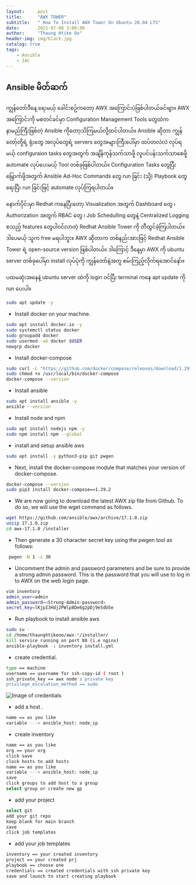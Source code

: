 ```yaml
---
layout:     post
title:      "AWX TOWER"
subtitle:   " How To Install AWX Tower On Ubuntu 20.04 LTS"
date:       2021-07-08 3:00:00
author:     "Thaung Htike Oo"
header-img: img/black.jpg
catalog: true
tags:
    - Ansible
    - IAC
---
```


<h2> Ansible မိတ်ဆက် </h2>
<p>
ကျွန်တော်ဒီနေ့ ရေးမယ့် ခေါင်းစဥ်ကတော့ AWX အကြောင်းပဲဖြစ်ပါတယ်ခင်ဗျာ။ AWX အကြောင်းကို မစတင်ခင်မှာ Configuration Management Tools တွေထဲက နာမည်ကြီးဖြစ်တဲ့ Ansible ကိုတော့သိကြမယ်လို့ထင်ပါတယ်။ Ansible ဆိုတာ ကျွန်တော့်တို့ရဲ့ ရုံးတွေ အလုပ်တွေရဲ့ servers တွေအများကြီးပေါ်မှာ ထပ်တလဲလဲ လုပ်ရမယ့် configuraion tasks တွေအတွက် အချိန်ကုန်သက်သာဖို့ လူပင်ပန်းသက်သာစေဖို့ automate လုပ်ပေးမယ့် Tool တစ်ခုဖြစ်ပါတယ်။
Configuration Tasks တွေပြီးမြှောက်ဖို့အတွက် Ansible Ad-Hoc Commands တွေ run ခြင်း (သို့) Playbook တွေရေးပြီး run ခြင်းဖြင့် automate လုပ်ကြရပါတယ်။ 
</p>
<p>
နောက်ပိုင်းမှာ Redhat ကနေပြီးတော့ Visualization အတွက် Dashboard တွေ ၊ Authorization အတွက် RBAC တွေ ၊ Job Schedulling တွေနဲ့ Centralized Logging စသည့် features တွေပါဝင်လာတဲ့ Redhat Ansible Tower ကို တီထွင်ခဲ့ကြပါတယ်။ ဒါပေမယ့် သူက free မရပါဘူး။ AWX ဆိုတာက တစ်နည်းအားဖြင့် Redhat Ansible Tower ရဲ့ open-source version ဖြစ်ပါတယ်။ ဒါကြောင့် ဒီနေ့မှာ AWX ကို ubuntu server တစ်ခုပေါ်မှာ install လုပ်ပုံကို ကျွန်တော်နဲ့အတူ စမ်းကြည့်လိုက်ရအောင်နော်။
</p>

ပထမဆုံးအနေနဲ့ ubuntu server ထဲကို login ဝင်ပြီး terminal ကနေ apt update ကို run ပေးပါ။
```bash
sudo apt update -y
```
* Install docker on your machine.
```bash
sudo apt install docker.io -y
sudo systemctl status docker
sudo groupadd docker
sudo usermod -aG docker $USER
newgrp docker 
```
* Install docker-compose 
```bash
sudo curl -L "https://github.com/docker/compose/releases/download/1.29.2/docker-compose-$(uname -s)-$(uname -m)" -o /usr/local/bin/docker-compose
sudo chmod +x /usr/local/bin/docker-compose
docker-compose --version
```
* Install ansible 
```bash
sudo apt install ansible -y
ansible --version
```
* Install node and npm
```bash
sudo apt install nodejs npm -y
sudo npm install npm --global
```
* install and setup ansible aws
```bash
sudo apt install -y python3-pip git pwgen
```
* Next, install the docker-compose module that matches your version of docker-compose.
```bash
docker-compose --version
sudo pip3 install docker-compose==1.29.2
```
* We are now going to download the latest AWX zip file from Github. To do so, we will use the wget command as follows.
```bash
wget https://github.com/ansible/awx/archive/17.1.0.zip
unzip 17.1.0.zip
cd awx-17.1.0 /installer
```
* Then generate a 30 character secret key using the pwgen tool as follows:
```bash
 pwgen -N 1 -s 30
 ```
 * Uncomment the admin and password parameters and be sure to provide a strong admin password. This is the password that you will use to log in to AWX on the web login page.
```bash
vim inventory
admin_user=admin
admin_password=<Strong-Admin-password>
secret_key=lKjpI3Hdj2PWlp8De6g2pDj9e5dU5e
```
* Run playbook to install ansible aws
```bash
sudo su -
cd /home/thaunghtikeoo/awx-*/installer/
kill service running on port 80 (i.e nginx)
ansible-playbook -i inventory install.yml
```

* create credential.
```bash
type == machine
username == username for ssh-copy-id ( root )
ssh_private_key == awx node's private key
privilege_escalation_method == sudo
```
![Image of credentials](https://github.com/tho861998/ansible/blob/master/images/Screenshot%20from%202021-06-24%2015-46-15.png)

* add a host .
```bash
name == as you like
variable ---> ansible_host: node_ip
```
* create inventory
```bash
name == as you like
org == your org
click save
clock hosts to add hosts 
name == as you like
variable ---> ansible_host: node_ip
save
click groups to add host to a group 
select group or create new gp
```
* add your project
```bash
select git
add your git repo
keep blank for main branch 
save
click job templates
```
* add your job templates
```bash
inventory == your created inventory
project == your created prj
playbook == choose one
credentials == created credentials with ssh private key
save and launch to start creating playbook
```


